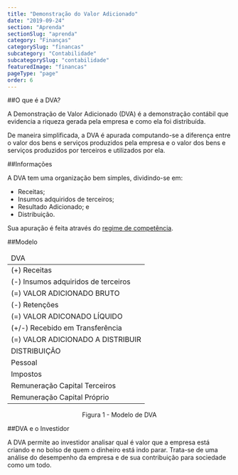 ```yaml
---
title: "Demonstração do Valor Adicionado"
date: "2019-09-24"
section: "Aprenda"
sectionSlug: "aprenda"
category: "Finanças"
categorySlug: "financas"
subcategory: "Contabilidade"
subcategorySlug: "contabilidade"
featuredImage: "financas"
pageType: "page"
order: 6
---
```


##O que é a DVA?

A Demonstração de Valor Adicionado (DVA) é a demonstração contábil que evidencia a riqueza gerada pela empresa e como ela foi distribuída.

De maneira simplificada, a DVA é apurada computando-se a diferença entre o valor dos bens e serviços produzidos pela empresa e o valor dos bens e serviços produzidos por terceiros e utilizados por ela.

##Informações

A DVA tem uma organização bem simples, dividindo-se em:

- Receitas;
- Insumos adquiridos de terceiros;
- Resultado Adicionado; e
- Distribuição.

Sua apuração é feita através do [regime de competência](/financas/contabilidade/regimes-contabeis).

##Modelo

<table class="regularTable responsiveTable" id="figura1">
<thead>
<tr>
<td>DVA</td>
</tr>
<tbody>
<tr>
<td>(+) Receitas</td>
</tr>
<tr>
<td>(-) Insumos adquiridos de terceiros</td>
</tr>
<tr>
<td>(=) VALOR ADICIONADO BRUTO</td>
</tr>
<tr>
<td>(-) Retenções</td>
</tr>
<tr>
<td>(=) VALOR ADICONADO LÍQUIDO</td>
</tr>
<tr>
<td>(+/-) Recebido em Transferência</td>
</tr>
<tr>
<td>(=) VALOR ADICIONADO A DISTRIBUIR</td>
</tr>
<tr>
<td>DISTRIBUIÇÂO</td>
</tr>
<tr>
<td>Pessoal</td>
</tr>
<tr>
<td>Impostos</td>
</tr>
<tr>
<td>Remuneração Capital Terceiros</td>
</tr>
<tr>
<td>Remuneração Capital Próprio</td>
</tr>
</tbody>
</table>

<p class="legenda" style="text-align:center">Figura 1 - Modelo de DVA</p>

##DVA e o Investidor

A DVA permite ao investidor analisar qual é valor que a empresa está criando e no bolso de quem o dinheiro está indo parar. Trata-se de uma análise do desempenho da empresa e de sua contribuição para sociedade como um todo.